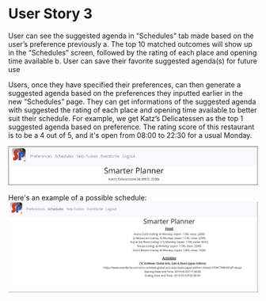 # User Story 3

User can see the suggested agenda in “Schedules” tab made based on the user’s preference previously
  a. The top 10 matched outcomes will show up in the “Schedules” screen, followed by the rating of each place and opening time available 
  b. User can save their favorite suggested agenda(s) for future use

Users, once they have specified their preferences, can then generate a suggested agenda based on the preferences they inputted earlier in the new “Schedules” page. They can get informations of the suggested agenda with suggested the rating of each place and opening time available to better suit their schedule. For example, we get Katz’s Delicatessen as the top 1 suggested agenda based on preference. The rating score of this restaurant is to be a 4 out of 5, and it's open from 08:00 to 22:30 for a usual Monday.

![Alt text](../screenshots/example_yelp_output.png)

Here's an example of a possible schedule:
![Alt text](../screenshots/schedules.png)
